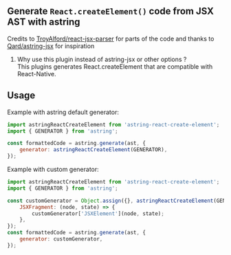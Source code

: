 
## Generate `React.createElement()` code from JSX AST with astring

Credits to [TroyAlford/react-jsx-parser](https://github.com/TroyAlford/react-jsx-parser)
for parts of the code and thanks to [Qard/astring-jsx](https://github.com/Qard/astring-jsx) for inspiration


1. Why use this plugin instead of astring-jsx or other options ?
<br />This plugins generates React.createElement that are compatible with React-Native.

## Usage

Example with astring default generator:
```jsx
import astringReactCreateElement from 'astring-react-create-element';
import { GENERATOR } from 'astring';

const formattedCode = astring.generate(ast, {
    generator: astringReactCreateElement(GENERATOR),
});
```

Example with custom generator:
```jsx
import astringReactCreateElement from 'astring-react-create-element';
import { GENERATOR } from 'astring';

const customGenerator = Object.assign({}, astringReactCreateElement(GENERATOR), {
    JSXFragment: (node, state) => {
        customGenerator['JSXElement'](node, state);
    },
});
const formattedCode = astring.generate(ast, {
    generator: customGenerator,
});
```
